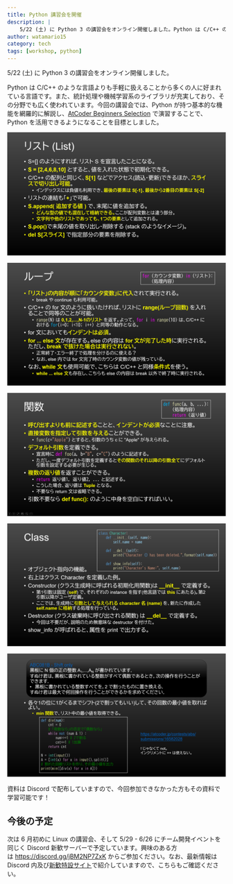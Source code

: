 ```yaml
---
title: Python 講習会を開催
description: |
    5/22 (土) に Python 3 の講習会をオンライン開催しました。Python は C/C++ のような言語よりも手軽に扱えることから多くの人に好まれている言語です。また、統計処理や機械学習系のライブラリが充実しており、その分野でも広く使われています。今回の講習会では、Python が持つ基本的な機能を網羅的に解説し、AtCoder Beginners Selection で演習することで、Python を活用できるようになることを目標としました。
author: watamario15
category: tech
tags: [workshop, python]
---
```


5/22 (土) に Python 3 の講習会をオンライン開催しました。

Python は C/C++ のような言語よりも手軽に扱えることから多くの人に好まれている言語です。また、統計処理や機械学習系のライブラリが充実しており、その分野でも広く使われています。今回の講習会では、Python が持つ基本的な機能を網羅的に解説し、[AtCoder Beginners Selection](https://atcoder.jp/contests/abs/tasks) で演習することで、Python を活用できるようになることを目標としました。

![](./465/Python_1-1024x576.png)

![](./465/Python_2-1024x576.png)

![](./465/Python_3-1024x576.png)

![](./465/Python_4-1024x576.png)

![](./465/Python_5-1024x576.png)

資料は Discord で配布していますので、今回参加できなかった方もその資料で学習可能です！

## 今後の予定

次は 6 月初めに Linux の講習会、そして 5/29 - 6/26 にチーム開発イベントを同じく Discord 新歓サーバーで予定しています。興味のある方は <https://discord.gg/jBM2NP7ZxK> からご参加ください。なお、最新情報は Discord 内及び[新歓特設サイト](/workshop)で紹介していますので、こちらもご確認ください。
